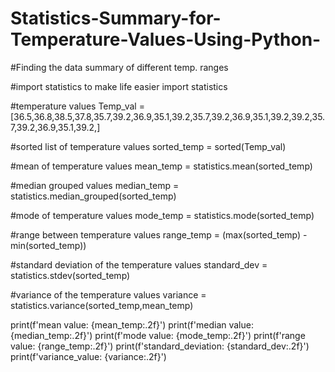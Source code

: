 # Statistics-Summary-for-Temperature-Values-Using-Python-

#Finding the data summary of different temp. ranges

#import statistics to make life easier
import statistics

#temperature values 
Temp_val = [36.5,36.8,38.5,37.8,35.7,39.2,36.9,35.1,39.2,35.7,39.2,36.9,35.1,39.2,39.2,35.7,39.2,36.9,35.1,39.2,]

#sorted list of temperature values
sorted_temp = sorted(Temp_val)

#mean of temperature values
mean_temp = statistics.mean(sorted_temp)

#median grouped values
median_temp = statistics.median_grouped(sorted_temp)

#mode of temperature values
mode_temp = statistics.mode(sorted_temp)

#range between temperature values
range_temp = (max(sorted_temp) - min(sorted_temp))

#standard deviation of the temperature values
standard_dev = statistics.stdev(sorted_temp)

#variance of the temperature values
variance = statistics.variance(sorted_temp,mean_temp)

print(f'mean value: {mean_temp:.2f}')
print(f'median value: {median_temp:.2f}')
print(f'mode value: {mode_temp:.2f}')
print(f'range value: {range_temp:.2f}')
print(f'standard_deviation: {standard_dev:.2f}')
print(f'variance_value: {variance:.2f}')
